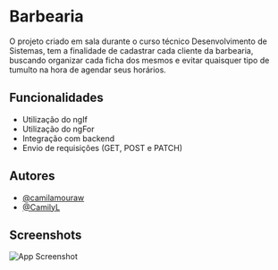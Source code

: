 
# Barbearia

O projeto criado em sala durante o curso técnico Desenvolvimento de Sistemas, tem a finalidade
de cadastrar cada cliente da barbearia, buscando organizar cada ficha dos mesmos e evitar 
quaisquer tipo de tumulto na hora de agendar seus horários.  


## Funcionalidades

- Utilização do ngIf
- Utilização do ngFor
- Integração com backend 
- Envio de requisições (GET, POST e PATCH)


## Autores

- [@camilamouraw](https://github.com/camilamouraw)
- [@CamilyL](https://github.com/CamilyL)

## Screenshots

![App Screenshot](https://via.placeholder.com/468x300?text=App+Screenshot+Here)

